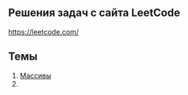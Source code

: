 ## Решения задач с сайта LeetCode

https://leetcode.com/
## Темы

1. [Массивы](src/main/java/org/education/leetcode/arrays/README.md)
2. 